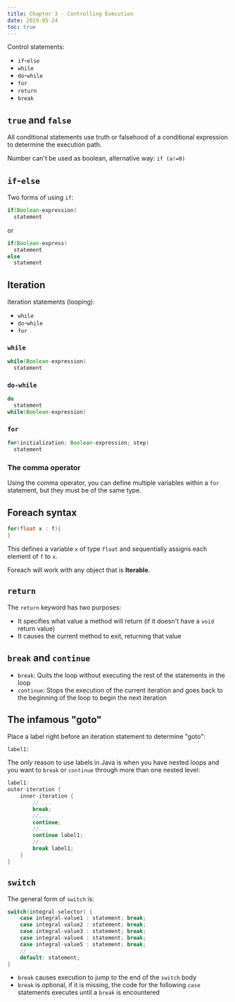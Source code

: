 ```yaml
---
title: Chapter 3 - Controlling Execution
date: 2019-05-24
toc: true
---
```


Control statements:

- `if`-`else`
- `while`
- `do`-`while`
- `for`
- `return`
- `break`

## `true` and `false`

All conditional statements use truth or falsehood of a conditional expression to determine the execution path.

Number can't be used as boolean, alternative way: `if (a!=0)`

## `if`-`else`

Two forms of using `if`:

```java
if(Boolean-expression)
  statement
```

or

```java
if(Boolean-express)
  statement
else
  statement
```

## Iteration

Iteration statements (looping):

- `while`
- `do`-`while`
- `for`

### `while`

```java
while(Boolean-expression)
  statement
```

### `do-while`

```java
do
  statement
while(Boolean-expression)
```

### `for`

```java
for(initialization; Boolean-expression; step)
  statement
```

### The comma operator

Using the comma operator, you can define multiple variables within a `for` statement, but they must be of the same type.

## Foreach syntax

```java
for(float x : f){
}
```

This defines a variable `x` of type `float` and sequentially assigns each element of `f` to `x`.

Foreach will work with any object that is **Iterable**.

## `return`

The `return` keyword has two purposes:

- It specifies what value a method will return (if it doesn't have a `void` return value)
- It causes the current method to exit, returning that value

## `break` and `continue`

- `break`: Quits the loop without executing the rest of the statements in the loop
- `continue`: Stops the execution of the current iteration and goes back to the beginning of the loop to begin the next iteration

## The infamous "goto"

Place a label right before an iteration statement to determine "goto":

```
label1:
```

The _only_ reason to use labels in Java is when you have nested loops and you want to `break` or `continue` through more than one nested level:

```java
label1:
outer-iteration {
    inner-iteration {
        // ...
        break;
        //...
        continue;
        //...
        continue label1;
        //...
        break label1;
    }
}
```

## `switch`

The general form of `switch` is:

```java
switch(integral-selector) {
    case integral-value1 : statement; break;
    case integral-value2 : statement; break;
    case integral-value3 : statement; break;
    case integral-value4 : statement; break;
    case integral-value5 : statement; break;
    // ...
    default: statement;
}
```

- `break` causes execution to jump to the end of the `switch` body
- `break` is optional, if it is missing, the code for the following `case` statements executes until a `break` is encountered
